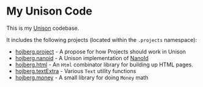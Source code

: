 # My Unison Code

This is my [Unison](https://unison-lang.org) codebase.

It includes the following projects (located within the `.projects` namespace):

* [hojberg.project](https://share.unison-lang.org/latest/namespaces/hojberg/project) - A propose for how Projects should work in Unison
* [hojberg.nanoid](https://share.unison-lang.org/latest/namespaces/hojberg/nanoid) - A Unison implementation of [NanoId](https://github.com/ai/nanoid)
* [hojberg.html](https://share.unison-lang.org/latest/namespaces/hojberg/html) - An `Html` combinator library for building up HTML pages.
* [hojberg.textExtra](https://share.unison-lang.org/latest/namespaces/hojberg/textExtra) - Various `Text` utility functions
* [hojberg.money](https://share.unison-lang.org/latest/namespaces/hojberg/money) - A small library for doing `Money` math
